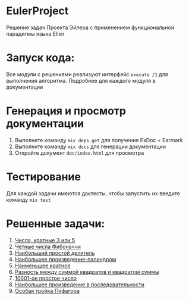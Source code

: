 # EulerProject

Решение задач Проекта Эйлера с применением функциональной парадигмы языка Elixir

# Запуск кода:
Все модули с решениями реализуют интерфейс `execute /1` для выполнения алгоритма. Подробнее для каждого модуля в документации

# Генерация и просмотр документации
1. Выполните команду `mix deps.get` для получения ExDoc + Earmark
1. Выполните команду `mix docs` для генерации документации
1. Откройте документ `doc/index.html` для просмотра

# Тестирование
Для каждой задачи имеются доктесты, чтобы запустить их введите команду `mix test`

# Решенные задачи:
1. [Числа, кратные 3 или 5](lib/euler_project/problem_1.ex)
1. [Четные числа Фибоначчи](lib/euler_project/problem_2.ex)
1. [Наибольший простой делитель](lib/euler_project/problem_3.ex)
1. [Наибольшее произведение-палиндром](lib/euler_project/problem_4.ex)
1. [Наименьшее кратное](lib/euler_project/problem_5.ex)
1. [Разность между суммой квадратов и квадратом суммы](lib/euler_project/problem_6.ex)
1. [10001-ое простое число](lib/euler_project/problem_7.ex)
1. [Наибольшее произведение в последовательности](lib/euler_project/problem_8.ex)
1. [Особая тройка Пифагора](lib/euler_project/problem_9.ex)